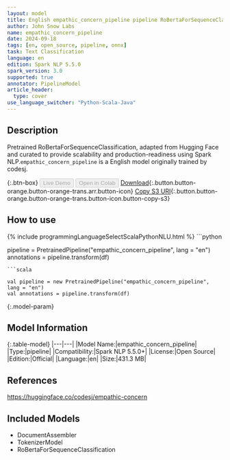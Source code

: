 ```yaml
---
layout: model
title: English empathic_concern_pipeline pipeline RoBertaForSequenceClassification from codesj
author: John Snow Labs
name: empathic_concern_pipeline
date: 2024-09-18
tags: [en, open_source, pipeline, onnx]
task: Text Classification
language: en
edition: Spark NLP 5.5.0
spark_version: 3.0
supported: true
annotator: PipelineModel
article_header:
  type: cover
use_language_switcher: "Python-Scala-Java"
---
```


## Description

Pretrained RoBertaForSequenceClassification, adapted from Hugging Face and curated to provide scalability and production-readiness using Spark NLP.`empathic_concern_pipeline` is a English model originally trained by codesj.

{:.btn-box}
<button class="button button-orange" disabled>Live Demo</button>
<button class="button button-orange" disabled>Open in Colab</button>
[Download](https://s3.amazonaws.com/auxdata.johnsnowlabs.com/public/models/empathic_concern_pipeline_en_5.5.0_3.0_1726628450534.zip){:.button.button-orange.button-orange-trans.arr.button-icon}
[Copy S3 URI](s3://auxdata.johnsnowlabs.com/public/models/empathic_concern_pipeline_en_5.5.0_3.0_1726628450534.zip){:.button.button-orange.button-orange-trans.button-icon.button-copy-s3}

## How to use



<div class="tabs-box" markdown="1">
{% include programmingLanguageSelectScalaPythonNLU.html %}
```python

pipeline = PretrainedPipeline("empathic_concern_pipeline", lang = "en")
annotations =  pipeline.transform(df)   

```
```scala

val pipeline = new PretrainedPipeline("empathic_concern_pipeline", lang = "en")
val annotations = pipeline.transform(df)

```
</div>

{:.model-param}
## Model Information

{:.table-model}
|---|---|
|Model Name:|empathic_concern_pipeline|
|Type:|pipeline|
|Compatibility:|Spark NLP 5.5.0+|
|License:|Open Source|
|Edition:|Official|
|Language:|en|
|Size:|431.3 MB|

## References

https://huggingface.co/codesj/empathic-concern

## Included Models

- DocumentAssembler
- TokenizerModel
- RoBertaForSequenceClassification